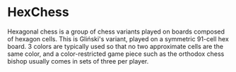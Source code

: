 # HexChess
Hexagonal chess is a group of chess variants played on boards composed of hexagon cells. This is Gliński's variant, played on a symmetric 91-cell hex board. 3 colors are typically used so that no two approximate cells are the same color, and a color-restricted game piece such as the orthodox chess bishop usually comes in sets of three per player.
